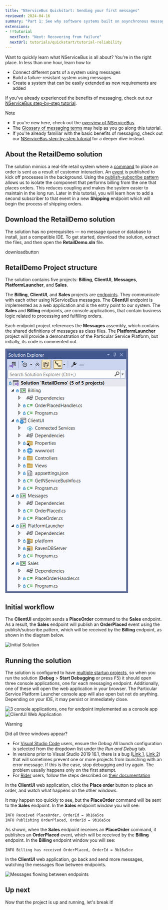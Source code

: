 ```yaml
---
title: "NServiceBus Quickstart: Sending your first messages"
reviewed: 2024-04-16
summary: "Part 1: See why software systems built on asynchronous messaging using NServiceBus are superior to traditional synchronous HTTP-based web services."
extensions:
- !!tutorial
  nextText: "Next: Recovering from failure"
  nextUrl: tutorials/quickstart/tutorial-reliability
---
```


Want to quickly learn what NServiceBus is all about? You're in the right place. In less than one hour, learn how to:

* Connect different parts of a system using messages
* Build a failure-resistant system using messages
* Create a system that can be easily extended as new requirements are added

If you've already experienced the benefits of messaging, check out our [NServiceBus step-by-step tutorial](/tutorials/nservicebus-step-by-step/).

> [!NOTE]
> * If you're new here, check out the [overview of NServiceBus](https://particular.net/nservicebus).
> * The [Glossary of messaging terms](/nservicebus/concepts/glossary.md) may help as you go along this tutorial.
> * If you're already familiar with the basic benefits of messaging, check out our [NServiceBus step-by-step tutorial](/tutorials/nservicebus-step-by-step/) for a deeper dive instead.

## About the **RetailDemo** solution

The solution mimics a real-life retail system where a [command](/nservicebus/messaging/messages-events-commands.md) to place an order is sent as a result of customer interaction. An [event](/nservicebus/messaging/messages-events-commands.md) is published to kick off processes in the background. Using the [publish-subscribe pattern](/nservicebus/messaging/publish-subscribe/) allows us to isolate the component that performs billing from the one that places orders. This reduces coupling and makes the system easier to maintain in the long run. Later in this tutorial, you will learn how to add a second subscriber to that event in a new **Shipping** endpoint which will begin the process of shipping orders.

## Download the **RetailDemo** solution

The solution has no prerequisites — no message queue or database to install, just a compatible IDE. To get started, download the solution, extract the files, and then open the **RetailDemo.sln** file.

downloadbutton

<style type="text/css">
  /* Remove borders on images as they all have appropriate borders */
  img.center { border-style: none !important; }
</style>

## **RetailDemo** Project structure

The solution contains five projects: **Billing**, **ClientUI**, **Messages**, **PlatformLauncher**, and **Sales**.

The **Billing**, **ClientUI**, and **Sales** projects are [endpoints](/nservicebus/endpoints/). They communicate with each other using NServiceBus messages. The **ClientUI** endpoint is implemented as a web application and is the entry point to our system. The **Sales** and **Billing** endpoints, are console applications, that contain business logic related to processing and fulfilling orders.

Each endpoint project references the **Messages** assembly, which contains the shared definitions of messages as class files. The **PlatformLauncher** project will provide a demonstration of the Particular Service Platform, but initially, its code is commented out.

![Solution Explorer view](solution-explorer-2.png "width=300")


## Initial workflow

The **ClientUI** endpoint sends a **PlaceOrder** command to the **Sales** endpoint. As a result, the **Sales** endpoint will publish an **OrderPlaced** event using the publish/subscribe pattern, which will be received by the **Billing** endpoint, as shown in the diagram below.

![Initial Solution](before.svg "width=680")

## Running the solution

The solution is configured to have [multiple startup projects](https://docs.microsoft.com/en-us/visualstudio/ide/how-to-set-multiple-startup-projects), so when you run the solution (**Debug** > **Start Debugging** or press <kbd>F5</kbd>) it should open three console applications, one for each messaging endpoint. Additionally, one of these will open the web application in your browser. The Particular Service Platform Launcher console app will also open but not do anything. Depending on your IDE, it may persist or immediately close.

![3 console applications, one for endpoint implemented as a console app](3-console-windows.png)
![ClientUI Web Application](webapp-start-2.png)

> [!WARNING]
> Did all three windows appear?
> - For [Visual Studio Code](https://code.visualstudio.com/) users, ensure the _Debug All_ launch configuration is selected from the dropdown list under the _Run and Debug_ tab.
> - In versions prior to Visual Studio 2019 16.1, there is a bug ([Link 1](https://developercommunity.visualstudio.com/content/problem/290091/unable-to-launch-the-previously-selected-debugger-1.html), [Link 2](https://developercommunity.visualstudio.com/content/problem/101400/unable-to-launch-the-previously-selected-debugger.html?childToView=583221#comment-583221)) that will sometimes prevent one or more projects from launching with an error message. If this is the case, stop debugging and try again. The problem usually happens only on the first attempt.
> - For [Rider](https://www.jetbrains.com/rider/) users, follow the steps described on [their documentation](https://www.jetbrains.com/help/rider/Run_Debug_Multiple.html#multi_launch)

In the **ClientUI** web application, click the **Place order** button to place an order, and watch what happens on the other windows.

It may happen too quickly to see, but the **PlaceOrder** command will be sent to the **Sales** endpoint.
In the **Sales** endpoint window you will see:

```
INFO Received PlaceOrder, OrderId = 9b16a5ce
INFO Publishing OrderPlaced, OrderId = 9b16a5ce
```

As shown, when the **Sales** endpoint receives an **PlaceOrder** command, it publishes an **OrderPlaced** event, which will be received by the **Billing** endpoint.
In the **Billing** endpoint window you will see:

```
INFO Billing has received OrderPlaced, OrderId = 9b16a5ce
```

In the **ClientUI** web application, go back and send more messages, watching the messages flow between endpoints.

![Messages flowing between endpoints](messages-flowing-2.png)

## Up next

Now that the project is up and running, let's break it!
